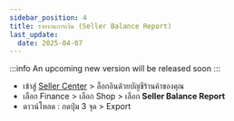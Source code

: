 ```yaml
---
sidebar_position: 4
title: รายงานการเงิน (Seller Balance Report)
last_update:
  date: 2025-04-07
---
```


:::info
An upcoming new version will be released soon
:::

- เข้าสู่ [Seller Center]( https://seller.cafn.co) > ล็อกอินด้วยบัญชีร้านค้าของคุณ 
- เลือก Finance > เลือก Shop > เลือก **Seller Balance Report**
- ดาวน์โหลด : กดปุ่ม 3 จุด > Export
